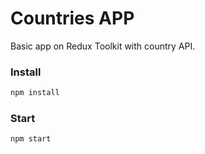 # Countries APP



Basic app on Redux Toolkit with country API.

### Install

```bash
npm install
```

### Start

```bash
npm start
```

